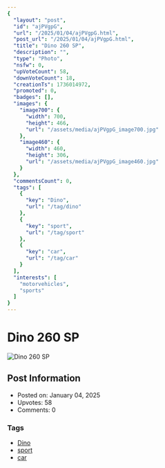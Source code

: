 ```yaml
---
{
  "layout": "post",
  "id": "ajPVgpG",
  "url": "/2025/01/04/ajPVgpG.html",
  "post_url": "/2025/01/04/ajPVgpG.html",
  "title": "Dino 260 SP",
  "description": "",
  "type": "Photo",
  "nsfw": 0,
  "upVoteCount": 58,
  "downVoteCount": 18,
  "creationTs": 1736014972,
  "promoted": 0,
  "badges": [],
  "images": {
    "image700": {
      "width": 700,
      "height": 466,
      "url": "/assets/media/ajPVgpG_image700.jpg"
    },
    "image460": {
      "width": 460,
      "height": 306,
      "url": "/assets/media/ajPVgpG_image460.jpg"
    }
  },
  "commentsCount": 0,
  "tags": [
    {
      "key": "Dino",
      "url": "/tag/dino"
    },
    {
      "key": "sport",
      "url": "/tag/sport"
    },
    {
      "key": "car",
      "url": "/tag/car"
    }
  ],
  "interests": [
    "motorvehicles",
    "sports"
  ]
}
---
```


# Dino 260 SP

![Dino 260 SP](/assets/media/ajPVgpG_image700.jpg)

## Post Information

- Posted on: January 04, 2025
- Upvotes: 58
- Comments: 0

### Tags

- [Dino](/tag/Dino)
- [sport](/tag/sport)
- [car](/tag/car)
